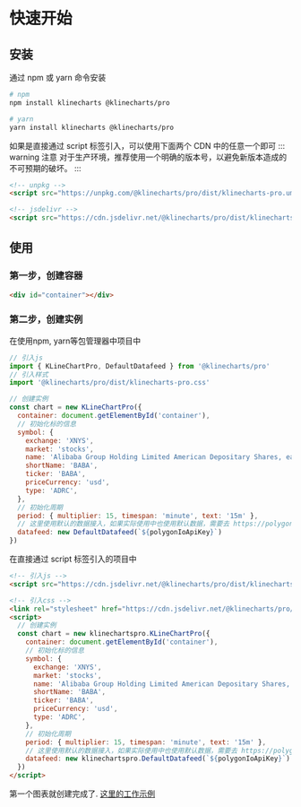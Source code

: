 # 快速开始
## 安装
通过 npm 或 yarn 命令安装 
```bash
# npm
npm install klinecharts @klinecharts/pro

# yarn
yarn install klinecharts @klinecharts/pro
```
如果是直接通过 script 标签引入，可以使用下面两个 CDN 中的任意一个即可
::: warning 注意
对于生产环境，推荐使用一个明确的版本号，以避免新版本造成的不可预期的破坏。
:::

```html
<!-- unpkg -->
<script src="https://unpkg.com/@klinecharts/pro/dist/klinecharts-pro.umd.js"></script>

<!-- jsdelivr -->
<script src="https://cdn.jsdelivr.net/@klinecharts/pro/dist/klinecharts-pro.umd.js"></script>
```

## 使用
### 第一步，创建容器
```html
<div id="container"></div>
```
### 第二步，创建实例
在使用npm, yarn等包管理器中项目中
```javascript
// 引入js
import { KLineChartPro, DefaultDatafeed } from '@klinecharts/pro'
// 引入样式
import '@klinecharts/pro/dist/klinecharts-pro.css'

// 创建实例
const chart = new KLineChartPro({
  container: document.getElementById('container'),
  // 初始化标的信息
  symbol: {
    exchange: 'XNYS',
    market: 'stocks',
    name: 'Alibaba Group Holding Limited American Depositary Shares, each represents eight Ordinary Shares',
    shortName: 'BABA',
    ticker: 'BABA',
    priceCurrency: 'usd',
    type: 'ADRC',
  },
  // 初始化周期
  period: { multiplier: 15, timespan: 'minute', text: '15m' },
  // 这里使用默认的数据接入，如果实际使用中也使用默认数据，需要去 https://polygon.io/ 申请 API key
  datafeed: new DefaultDatafeed(`${polygonIoApiKey}`)
})
```

在直接通过 script 标签引入的项目中
```html
<!-- 引入js -->
<script src="https://cdn.jsdelivr.net/@klinecharts/pro/dist/klinecharts-pro.umd.js"></script>

<!-- 引入css -->
<link rel="stylesheet" href="https://cdn.jsdelivr.net/@klinecharts/pro/dist/klinecharts-pro.css"/>
<script>
  // 创建实例
  const chart = new klinechartspro.KLineChartPro({
    container: document.getElementById('container'),
    // 初始化标的信息
    symbol: {
      exchange: 'XNYS',
      market: 'stocks',
      name: 'Alibaba Group Holding Limited American Depositary Shares, each represents eight Ordinary Shares',
      shortName: 'BABA',
      ticker: 'BABA',
      priceCurrency: 'usd',
      type: 'ADRC',
    },
    // 初始化周期
    period: { multiplier: 15, timespan: 'minute', text: '15m' },
    // 这里使用默认的数据接入，如果实际使用中也使用默认数据，需要去 https://polygon.io/ 申请 API key
    datafeed: new klinechartspro.DefaultDatafeed(`${polygonIoApiKey}`)
  })
</script>
```
第一个图表就创建完成了. <a href="https://jsfiddle.net/mawsyh/ct65rysp/20/" target="_blank"> 这里的工作示例 </a>

